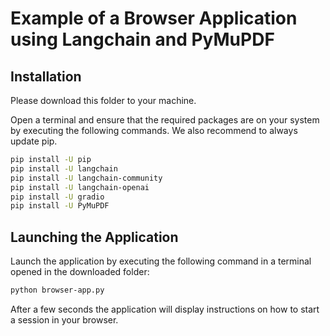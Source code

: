 # Example of a Browser Application using Langchain and PyMuPDF

## Installation
Please download this folder to your machine.

Open a terminal and ensure that the required packages are on your system by executing the following commands. We also recommend to always update pip.

```bash
pip install -U pip
pip install -U langchain
pip install -U langchain-community
pip install -U langchain-openai
pip install -U gradio
pip install -U PyMuPDF
```

## Launching the Application
Launch the application by executing the following command in a terminal opened in the downloaded folder:

```bash
python browser-app.py
```

After a few seconds the application will display instructions on how to start a session in your browser.